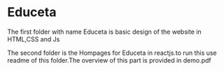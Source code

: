 # Educeta
The first folder with name Educeta is basic design of the website in HTML,CSS and Js

The second folder is the Hompages for Educeta in reactjs.to run this use readme of this folder.The overview of this part is provided in demo.pdf


